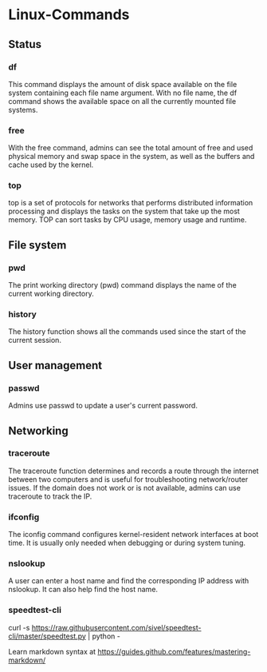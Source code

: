 # Linux-Commands

## Status
### df
This command displays the amount of disk space available on the file system containing each file name argument. With no file name, the df command shows the available space on all the currently mounted file systems.
### free
With the free command, admins can see the total amount of free and used physical memory and swap space in the system, as well as the buffers and cache used by the kernel.
### top
top is a set of protocols for networks that performs distributed information processing and displays the tasks on the system that take up the most memory. TOP can sort tasks by CPU usage, memory usage and runtime.

## File system
### pwd
The print working directory (pwd) command displays the name of the current working directory.
### history
The history function shows all the commands used since the start of the current session.

## User management
### passwd
Admins use passwd to update a user's current password.

## Networking
### traceroute
The traceroute function determines and records a route through the internet between two computers and is useful for troubleshooting network/router issues. If the domain does not work or is not available, admins can use traceroute to track the IP.
### ifconfig
The iconfig command configures kernel-resident network interfaces at boot time. It is usually only needed when debugging or during system tuning.
### nslookup
A user can enter a host name and find the corresponding IP address with nslookup. It can also help find the host name.
### speedtest-cli
curl -s https://raw.githubusercontent.com/sivel/speedtest-cli/master/speedtest.py | python -




Learn markdown syntax at https://guides.github.com/features/mastering-markdown/
